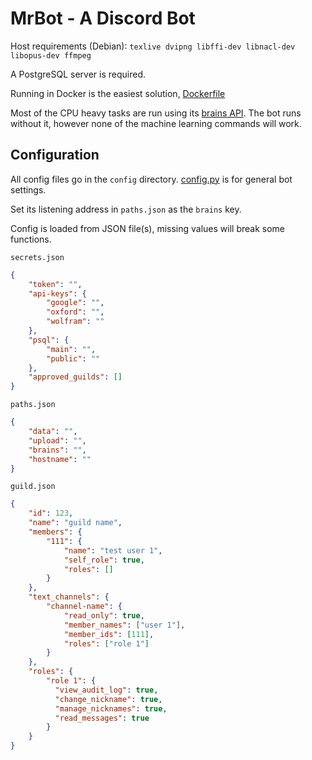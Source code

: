 # MrBot - A Discord Bot

Host requirements (Debian):
`texlive dvipng libffi-dev libnacl-dev libopus-dev ffmpeg`

A PostgreSQL server is required.

Running in Docker is the easiest solution, [Dockerfile](https://github.com/cosandr/containers/blob/master/containers/mrbot/bot.Dockerfile)

Most of the CPU heavy tasks are run using its [brains API](https://github.com/cosandr/mrbot-brains).
The bot runs without it, however none of the machine learning commands will work.

## Configuration

All config files go in the `config` directory.
[config.py](config/config.py) is for general bot settings.

Set its listening address in `paths.json` as the `brains` key.

Config is loaded from JSON file(s), missing values will break some functions.

`secrets.json`
```json
{
    "token": "",
    "api-keys": {
        "google": "",
        "oxford": "",
        "wolfram": ""
    },
    "psql": {
        "main": "",
        "public": ""
    },
    "approved_guilds": []
}
```

`paths.json`
```json
{
    "data": "",
    "upload": "",
    "brains": "",
    "hostname": ""
}
```

`guild.json`
```json
{
    "id": 123,
    "name": "guild name",
    "members": {
        "111": {
            "name": "test user 1",
            "self_role": true,
            "roles": []
        }
    },
    "text_channels": {
        "channel-name": {
            "read_only": true,
            "member_names": ["user 1"],
            "member_ids": [111],
            "roles": ["role 1"]
        }
    },
    "roles": {
        "role 1": {
          "view_audit_log": true,
          "change_nickname": true,
          "manage_nicknames": true,
          "read_messages": true
        }
    }
}

```
